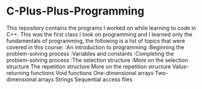 # C-Plus-Plus-Programming
This repository contains the programs I worked on while learning to code in C++. This was the first class I took on programming and I learned only the fundamentals of programming, the following is a list of topics that were covered in this course:
        :An introduction to programming
        :Beginning the problem-solving process
        :Variables and constants
        :Completing the problem-solving process
        :The selection structure
        :More on the selection structure
        The repetition structure
        More on the repetition structure
        Value-returning functions
        Void functions
        One-dimensional arrays
        Two-dimensional arrays
        Strings
        Sequential access files
